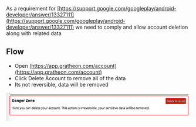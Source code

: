 As a requirement for [https://support.google.com/googleplay/android-developer/answer/13327111](https://support.google.com/googleplay/android-developer/answer/13327111) we need to comply and allow account deletion along with related data

## Flow

- Open [https://app.gratheon.com/account](https://app.gratheon.com/account)
- Click Delete Account to remove all of the data
- Its not reversible, data will be removed

![](../../../img/Screenshot%202024-06-02%20at%2014.13.40.png)